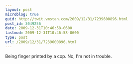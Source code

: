 ```yaml
---
layout: post
microblog: true
guid: http://twit.vmstan.com/2009/12/31/7239600896.html
post_id: 3049256
date: 2009-12-31T10:46:58-0600
lastmod: 2009-12-31T10:46:58-0600
type: post
url: /2009/12/31/7239600896.html
---
```

Being finger printed by a cop. No, I'm not in trouble.

